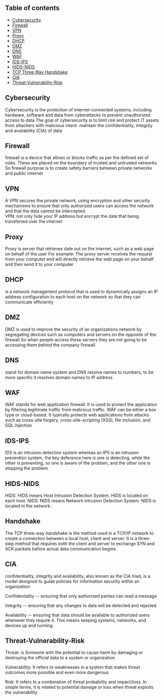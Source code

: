 ## Table of contents
* [Cybersecurity](#Cybersecurity)
* [Firewall](#Firewall)
* [VPN](#VPN)
* [Proxy](#Proxy)
* [DHCP](#DHCP)
* [DMZ](#DMZ )
* [DNS](#DNS )
* [WAF](#WAF)
* [IDS-IPS](#IDS-IPS)
* [HIDS-NIDS](#HIDS-NIDS)
* [TCP Three Way Handshake](#Handshake)
* [CIA](#CIA)
* [Threat-Vulnerability-Risk](#Threat-Vulnerability-Risk)


## Cybersecurity
Cybersecurity is the protection of internet-connected systems, including hardware, software and data from cyberattacks to prevent unauthorized access to data
The goal of cybersecurity is to limit risk and protect IT assets from attackers with malicious intent.  maintain the confidentiality, integrity and availability (CIA) of data

## Firewall
firewall is a device that allows or blocks traffic as per the defined set of rules. These are placed on the boundary of trusted and untrusted networks.
So firewall purpose is to create safety barriers between private networks and public internet

## VPN
A VPN secures the private network, using encryption and other security mechanisms to ensure that only authorized users can access the network and that the data cannot be intercepted.      
VPN: not only hide your IP address but encrypt the date that being transferred over the internet
	
## Proxy
Proxy is server that retrieves date out on the internet, such as a web page on behalf of the user
For example: The proxy server receives the request from your computer and will directly retrieve the web page on your behalf and then send it to your computer

## DHCP
is a network management protocol that is used to dynamically assigns an IP address configuration
to each host on the network so that they can communicate efficiently


## DMZ 
DMZ is used to improve the security of an organizations network by segregating devices such as computers and servers on the opposite of the firewall
So when people access these servers they are not going to be accessing them behind the company firewall

## DNS 
stand for domain name system and DNS resolve names to numbers, to be more specific it resolves domain names to IP address


## WAF 
WAF stands for web application firewall. It is used to protect the application by filtering legitimate traffic from malicious traffic.
WAF can be either a box type or cloud-based.
It typically protects web applications from attacks such as cross-site forgery, cross-site-scripting (XSS), file inclusion, and SQL injection


## IDS-IPS
IDS is an intrusion detection system whereas an IPS is an intrusion prevention system,
the key deference here is one is detecting, while the other is preventing, 
so one is aware of the problem, and the other one is stopping the problem


## HIDS-NIDS
HIDS: HIDS means Host Intrusion Detection System. HIDS is located on each host.
NIDS: NIDS means Network Intrusion Detection System. NIDS is located in the network.


## Handshake
The TCP three-way handshake is the method used in a TCP/IP network to create a connection between a local host, client and server. 
It is a three-step method that requires both the client and server to exchange SYN and ACK packets before actual data communication begins.

## CIA
confidentiality, integrity and availability, also known as the CIA triad, is a model designed to guide policies for information security within an organization

Confidentiality -- ensuring that only authorized parties can read a message

Integrity -- ensuring that any changes to data will be detected and rejected

Availability --  ensuring that data should be available to authorized users whenever they require it. 
This means keeping systems, networks, and devices up and running.

## Threat-Vulnerability-Risk
Threat: is Someone with the potential to cause harm by damaging or destroying the official data to a system or organization

Vulnerability: It refers to weaknesses in a system that makes threat outcomes more possible and even more dangerous

Risk: It refers to a combination of threat probability and impact/loss. In simple terms, it is related to potential damage or loss when threat exploits the vulnerability

